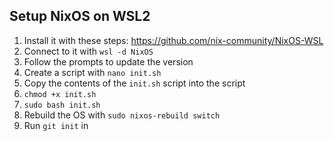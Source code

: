 ## Setup NixOS on WSL2

1. Install it with these steps: https://github.com/nix-community/NixOS-WSL
1. Connect to it with `wsl -d NixOS`
1. Follow the prompts to update the version
1. Create a script with `nano init.sh`
1. Copy the contents of the `init.sh` script into the script
1. `chmod +x init.sh`
1. `sudo bash init.sh`
1. Rebuild the OS with `sudo nixos-rebuild switch`
1. Run `git init` in  